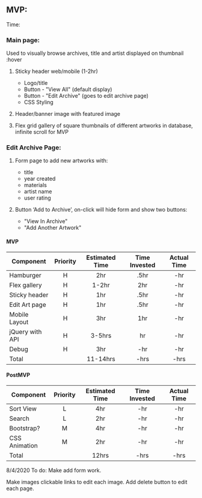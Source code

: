 

## MVP:
Time: 

### Main page: 
Used to visually browse archives, title and artist displayed on thumbnail :hover
1.	Sticky header web/mobile (1-2hr)
    *	Logo/title
    *	Button - "View All" (default display)
    *	Button - "Edit Archive" (goes to edit archive page)
    *   CSS Styling 

2.	Header/banner image with featured image
3.	Flex grid gallery of square thumbnails of different artworks in database, infinite scroll for MVP 



### Edit Archive Page: 

1. Form page to add new artworks with:
    * title
    * year created
    * materials
    * artist name 
    * user rating

2. Button ‘Add to Archive’, on-click will hide form and show two buttons:
    * "View In Archive"
    * "Add Another Artwork"




#### MVP

| Component        | Priority | Estimated Time | Time Invested | Actual Time |
| ---------------- | :------: | :------------: | :------------: | :---------: |
| Hamburger        |    H     |      2hr       |      .5hr      |     -hr     |
| Flex gallery     |    H     |     1-2hr      |      2hr       |     -hr     |
| Sticky header    |    H     |      1hr       |      .5hr      |     -hr     |
| Edit Art page    |    H     |      1hr       |      .5hr      |     -hr     |
| Mobile Layout    |    H     |      3hr       |      1hr       |     -hr     |
| jQuery with API  |    H     |    3-5hrs      |      hr       |     -hr     |
| Debug            |    H     |      3hr       |      -hr       |     -hr     |
| Total            |          |    11-14hrs    |      -hrs      |    -hrs     |


#### PostMVP

| Component     | Priority | Estimated Time | Time Invested | Actual Time |
| ------------- | :------: | :------------: | :------------: | :---------: |
| Sort View     |    L     |      4hr       |      -hr       |     -hr     |
| Search        |    L     |      2hr       |      -hr       |     -hr     |
| Bootstrap?    |    M     |      4hr       |      -hr       |     -hr     |
| CSS Animation |    M     |      2hr       |      -hr       |     -hr     |
| Total         |          |     12hrs      |      -hrs      |    -hrs     |



8/4/2020 To do:
Make add form work.

Make images clickable links to edit each image. 
Add delete button to edit each page. 
